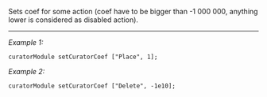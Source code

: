 Sets coef for some action (coef have to be bigger than -1 000 000, anything lower is considered as disabled action).


---
*Example 1:*
```sqf
curatorModule setCuratorCoef ["Place", 1];
```

*Example 2:*
```sqf
curatorModule setCuratorCoef ["Delete", -1e10];
```